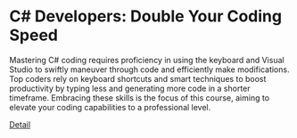 # C# Developers: Double Your Coding Speed

Mastering C# coding requires proficiency in using the keyboard and Visual Studio to swiftly maneuver through code and efficiently make modifications. Top coders rely on keyboard shortcuts and smart techniques to boost productivity by typing less and generating more code in a shorter timeframe. Embracing these skills is the focus of this course, aiming to elevate your coding capabilities to a professional level. 

[Detail](https://eduitfree.com/courses/c-developers-double-your-coding-speed)